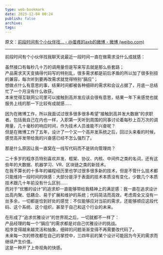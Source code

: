 ```yaml
---
type: web-bookmark
date: 2023-12-04 00:24
publish: false
archive: 
tags:
---
```

原文：[前段时间有个小伙伴找... - @蛋疼的axb的微博 - 微博 (weibo.com)](https://weibo.com/1809500942/GFRzzbYnT?pagetype=fav)

---

前段时间有个小伙伴找我聊天说最近一段时间一直在做需求没什么成就感：  
  
虽然接口有每秒几十万的调用量但是写来写去就是那么些套路；  
产品需求天天变搞得代码写的特别乱，很多需求都是前后矛盾的所以加了很多别扭的兼容，每次听到要再改需求就觉得特别“膈应”；  
想做点什么有意思的事，结果时间都被各种细碎的需求和会议占据了，月底一总结忙了一个月没有什么收获。  
本来觉得互联网公司里可以接触到高并发应该会很有意思，结果一年下来感觉也就服务上线的那一下比较有成就感……  
  
因为在微博工作，所以我面试过很多很多很多希望“接触到高并发大数据”的求职者。包括我自己在内也一样，入职第一天听到周围的同事讨论着每秒上百万次的调用量，几十毫秒的响应时间，作为技术人员谁能不兴奋呢？  
但是在微博工作了五年，设计了一个又一个高并发系统之后，回过头来看的时候，感觉高并发带给我的兴奋感已经不怎么强烈了。  
  
那是什么原因让我一直窝在一线写代码而不是转向管理岗？  
  
二十多岁的程序员特别喜欢并发、框架、协议、内核、中间件之类的名词，还有这些年的大数据、机器学习、VR、区块链之类的新技术。  
在我不算长的十多年的编程经历里也学过很多很多新的技术，但是不管什么技术都只能维持一段时间的快感：大部分是浮于表面的技术本质没有变化，少数几个本质技术跟几十年前没有什么区别……  
而对于“优雅的设计”的追求却一直能够带给我精神上的满足感：我一直在追求设计出高内聚、低耦合、易于扩展和维护的系统；代码简洁而高效，考虑周全又没有一丝多余，一切都是恰到好处的感觉：不仅能够应对当前的需求，还能够顺应这段代码、这个系统、这个组织，甚至于自己和这个行业的未来。  
  
在形成了“追求优雅设计”的世界观之后，一切就都不一样了：  
产品经理的每一个“膈应”的需求都是对自己优雅设计的挑战。  
程序变得越来越灵活和抽象，细碎的问题渐渐变得不再需要改代码了。  
未来每一次的修改都在自己的掌控中，三四年前的某个设计可能因为今天的需求而继续产生价值。  
这是一种开了上帝视角的快感。